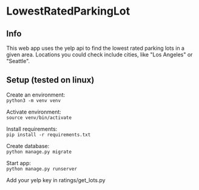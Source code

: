 # LowestRatedParkingLot

## Info

This web app uses the yelp api to find the lowest rated parking lots in a given area. Locations you could check include cities, like "Los Angeles" or "Seattle".

## Setup (tested on linux)

Create an environment: <br>
`python3 -m venv venv`

Activate environment: <br>
`source venv/bin/activate`

Install requirements:<br>
`pip install -r requirements.txt`

Create database: <br>
`python manage.py migrate`

Start app: <br>
`python manage.py runserver`

Add your yelp key in ratings/get_lots.py

